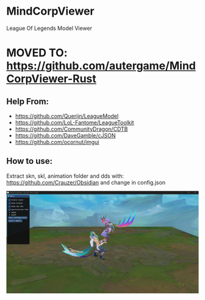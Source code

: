 # MindCorpViewer
League Of Legends Model Viewer

# MOVED TO: https://github.com/autergame/MindCorpViewer-Rust

## Help From:
* https://github.com/Querijn/LeagueModel
* https://github.com/LoL-Fantome/LeagueToolkit
* https://github.com/CommunityDragon/CDTB
* https://github.com/DaveGamble/cJSON
* https://github.com/ocornut/imgui

## How to use: 
Extract skn, skl, animation folder and dds with: https://github.com/Crauzer/Obsidian and change in config.json

![alt text](MindCorpViewer_image.png)
